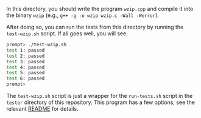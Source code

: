 
In this directory, you should write the program `wzip.cpp` and compile it into
the binary `wzip` (e.g., `g++ -g -o wzip wzip.c -Wall -Werror`).

After doing so, you can run the tests from this directory by running the
`test-wzip.sh` script. If all goes well, you will see:

```sh
prompt> ./test-wzip.sh
test 1: passed
test 2: passed
test 3: passed
test 4: passed
test 5: passed
test 6: passed
prompt>
```

The `test-wzip.sh` script is just a wrapper for the `run-tests.sh` script in
the `tester` directory of this repository. This program has a few options; see
the relevant
[README](https://github.com/remzi-arpacidusseau/ostep-projects/blob/master/tester/README.md)
for details.
